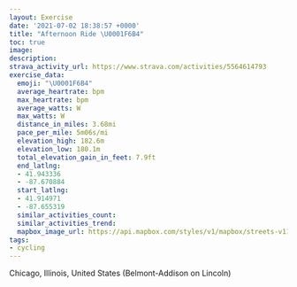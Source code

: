 ```yaml
---
layout: Exercise
date: '2021-07-02 18:38:57 +0000'
title: "Afternoon Ride \U0001F6B4"
toc: true
image:
description:
strava_activity_url: https://www.strava.com/activities/5564614793
exercise_data:
  emoji: "\U0001F6B4"
  average_heartrate: bpm
  max_heartrate: bpm
  average_watts: W
  max_watts: W
  distance_in_miles: 3.68mi
  pace_per_mile: 5m06s/mi
  elevation_high: 182.6m
  elevation_low: 180.1m
  total_elevation_gain_in_feet: 7.9ft
  end_latlng:
  - 41.943336
  - -87.670884
  start_latlng:
  - 41.914971
  - -87.655319
  similar_activities_count:
  similar_activities_trend:
  mapbox_image_url: https://api.mapbox.com/styles/v1/mapbox/streets-v11/static/path-5+787af2-1.0(qoy~Fvd_vOMFe%40l%40OFaB%60Ci%40x%40Ut%40_%40%60%40Ud%40ST%5BZS%60%40SR%5Bf%40%7B%40lAyBlDm%40%7C%40_%40d%40Yd%40GDGNoB~CyAtBoEbHa%40f%40EViDbF%7B%40%60Bo%40t%40wAzBSVuAxBcCnDWb%40i%40r%40%5Dn%40GDqB%40K%40QAwAL_GJoA%3F%7BEHeLHgGJ%7DA%3Fu%40EcCLaBBMBwC%3FeFJk%40%3F%7B%40D%7BDBoBDqAAoCHq%40%3FW%40%5BNk%40%40%3FAK%3FEBOXWJG%40G%3FQKI%40i%40RyCpByBnAGJkBlAWJ%7BClBcAf%40OLsAz%40MT%7DAz%40%7B%40j%40WFe%40%5CQFEFy%40f%40kAx%40eAl%40k%40b%40%7B%40%5C_%40TQBULi%40%60%40GHWLMLYLaAt%40qBlAKJaFtCsFpDKD%5DVSH%5BRAEC%40MP%3FHH%40x%40i%40~%40c%40TSnD_CrImFVIPOpC_BHDAGl%40e%40z%40g%40lBsAXMzAcAn%40%5DpFkDjAq%40DK~%40_%40F%3FCELEBEBBJA%40BHFIMDcAK~ADU%3FFEMFAA%40CMDIEB%40CB%3FFXGC%3FEA%40ACSSA%3F%40DOABIQKACE%3F),pin-s-s+e5b22e(-87.65532,41.91497),pin-s-f+89ae00(-87.67089000000006,41.94333000000008)/auto/800x800?access_token=pk.eyJ1Ijoiam9zaGJlY2ttYW4iLCJhIjoiY205eWR2aDd1MWZ6djJrbXc4a3M0bWZleiJ9.XiG9OWkNcZk2QzjJbxLB4A
tags:
- cycling
---
```




Chicago, Illinois, United States (Belmont-Addison on Lincoln)
